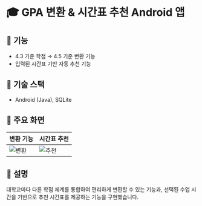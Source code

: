 # 🎓 GPA 변환 & 시간표 추천 Android 앱

## 🔹 기능
- 4.3 기준 학점 → 4.5 기준 변환 기능
- 입력된 시간표 기반 자동 추천 기능

## 🔹 기술 스택
- Android (Java), SQLite

## 🔹 주요 화면
| 변환 기능 | 시간표 추천 |
|-----------|-------------|
| ![변환](./screenshots/convert.png) | ![추천](./screenshots/schedule.png) |

## 🔹 설명
대학교마다 다른 학점 체계를 통합하여 편리하게 변환할 수 있는 기능과,
선택된 수업 시간을 기반으로 추천 시간표를 제공하는 기능을 구현했습니다.

